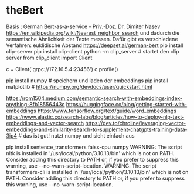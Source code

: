 # theBert
Basis : German Bert-as-a-service - Priv.-Doz. Dr. Dimiter Nasev
https://en.wikipedia.org/wiki/Nearest_neighbor_search
und dadurch die semantische Ähnlichkeit der Texte messen. Dafür gibt es
verschiedene Verfahren: euklidische Abstand
https://deepset.ai/german-bert
pip install clip-server
pip install clip-client
python -m clip_server   # startet den clip server
from clip_client import Client

c = Client('grpc://172.16.5.4:23456')
c.profile()

pip install numpy   # speichern und laden der embeddings
pip install matplotlib  # https://numpy.org/devdocs/user/quickstart.html

https://rom1504.medium.com/semantic-search-with-embeddings-index-anything-8fb18556443c
https://huggingface.co/blog/getting-started-with-embeddings
https://www.tensorflow.org/text/guide/word_embeddings
https://www.elastic.co/search-labs/blog/articles/how-to-deploy-nlp-text-embeddings-and-vector-search
https://dev.to/chroline/leveraging-vector-embeddings-and-similarity-search-to-supplement-chatgpts-training-data-3ip4  # das ist gut! nutzt numpy und sieht einfach aus

pip install sentence_transformers faiss-cpu numpy
 WARNING: The script nltk is installed in '/usr/local/python/3.10.13/bin' which is not on PATH.
  Consider adding this directory to PATH or, if you prefer to suppress this warning, use --no-warn-script-location.
  WARNING: The script transformers-cli is installed in '/usr/local/python/3.10.13/bin' which is not on PATH.
  Consider adding this directory to PATH or, if you prefer to suppress this warning, use --no-warn-script-location.

